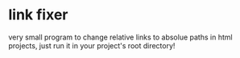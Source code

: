 # link fixer

very small program to change relative links to absolue paths in html projects, just run it in your project's root directory!
